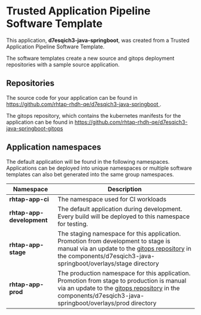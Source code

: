# Trusted Application Pipeline Software Template

This application, **d7esqich3-java-springboot**, was created from a Trusted Application Pipeline Software Template.

The software templates create a new source and gitops deployment repositories with a sample source application. 

## Repositories

The source code for your application can be found in [https://github.com/rhtap-rhdh-qe/d7esqich3-java-springboot ](https://github.com/rhtap-rhdh-qe/d7esqich3-java-springboot ).
 
The gitops repository, which contains the kubernetes manifests for the application can be found in 
[https://github.com/rhtap-rhdh-qe/d7esqich3-java-springboot-gitops ](https://github.com/rhtap-rhdh-qe/d7esqich3-java-springboot-gitops ) 

## Application namespaces 

The default application will be found in the following namespaces. Applications can be deployed into unique namespaces or multiple software templates can also bet generated into the same group namespaces.  

|  Namespace   |  Description   |  
| -------- | -------- |
| **rhtap-app-ci** | The namespace used for CI workloads |
| **rhtap-app-development** | The default application during development. Every build will be deployed to this namespace for testing. |
| **rhtap-app-stage** | The staging namespace for this application. Promotion from development to stage is manual via an update to the [gitops repository](https://github.com/rhtap-rhdh-qe/d7esqich3-java-springboot-gitops ) in the components/d7esqich3-java-springboot/overlays/stage directory |
| **rhtap-app-prod** | The production namespace for this application. Promotion from stage to production is manual via an update to the [gitops repository](https://github.com/rhtap-rhdh-qe/d7esqich3-java-springboot-gitops ) in the components/d7esqich3-java-springboot/overlays/prod directory |